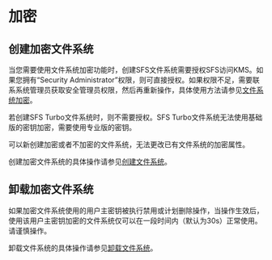 # 加密<a name="ZH-CN_TOPIC_0108276350"></a>

## 创建加密文件系统<a name="section909365011371"></a>

当您需要使用文件系统加密功能时，创建SFS文件系统需要授权SFS访问KMS。如果您拥有“Security Administrator”权限，则可直接授权。如果权限不足，需要联系系统管理员获取安全管理员权限，然后再重新操作，具体使用方法请参见[文件系统加密](https://support.huaweicloud.com/productdesc-sfs/zh-cn_topic_0108276349.html)。

若创建SFS Turbo文件系统时，则不需要授权。SFS Turbo文件系统无法使用基础版的密钥加密，需要使用专业版的密钥。

可以新创建加密或者不加密的文件系统，无法更改已有文件系统的加密属性。

创建加密文件系统的具体操作请参见[创建文件系统](https://support.huaweicloud.com/qs-sfs/zh-cn_topic_0034428727.html)。

## 卸载加密文件系统<a name="section54711302212445"></a>

如果加密文件系统使用的用户主密钥被执行禁用或计划删除操作，当操作生效后，使用该用户主密钥加密的文件系统仅可以在一段时间内（默认为30s）正常使用。请谨慎操作。

卸载文件系统的具体操作请参见[卸载文件系统](https://support.huaweicloud.com/qs-sfs/sfs-01-00000017.html)。


